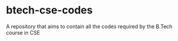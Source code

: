 # btech-cse-codes
A repository that aims to contain all the codes required by the B.Tech course in CSE
